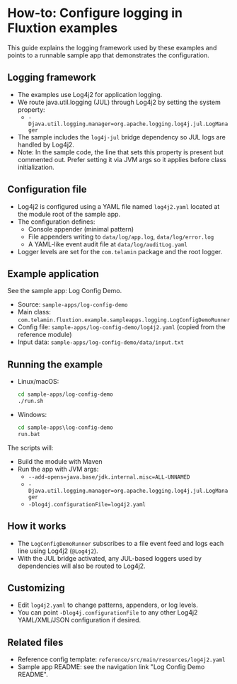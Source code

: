 # How-to: Configure logging in Fluxtion examples

This guide explains the logging framework used by these examples and points to a runnable sample app that demonstrates
the configuration.

## Logging framework

- The examples use Log4j2 for application logging.
- We route java.util.logging (JUL) through Log4j2 by setting the system property:
    - `-Djava.util.logging.manager=org.apache.logging.log4j.jul.LogManager`
- The sample includes the `log4j-jul` bridge dependency so JUL logs are handled by Log4j2.
- Note: In the sample code, the line that sets this property is present but commented out. Prefer setting it via JVM
  args so it applies before class initialization.

## Configuration file

- Log4j2 is configured using a YAML file named `log4j2.yaml` located at the module root of the sample app.
- The configuration defines:
    - Console appender (minimal pattern)
    - File appenders writing to `data/log/app.log`, `data/log/error.log`
    - A YAML-like event audit file at `data/log/auditLog.yaml`
- Logger levels are set for the `com.telamin` package and the root logger.

## Example application

See the sample app: Log Config Demo.

- Source: `sample-apps/log-config-demo`
- Main class: `com.telamin.fluxtion.example.sampleapps.logging.LogConfigDemoRunner`
- Config file: `sample-apps/log-config-demo/log4j2.yaml` (copied from the reference module)
- Input data: `sample-apps/log-config-demo/data/input.txt`

## Running the example

- Linux/macOS:
  ```bash
  cd sample-apps/log-config-demo
  ./run.sh
  ```
- Windows:
  ```bat
  cd sample-apps\log-config-demo
  run.bat
  ```

The scripts will:

- Build the module with Maven
- Run the app with JVM args:
    - `--add-opens=java.base/jdk.internal.misc=ALL-UNNAMED`
    - `-Djava.util.logging.manager=org.apache.logging.log4j.jul.LogManager`
    - `-Dlog4j.configurationFile=log4j2.yaml`

## How it works

- The `LogConfigDemoRunner` subscribes to a file event feed and logs each line using Log4j2 (`@Log4j2`).
- With the JUL bridge activated, any JUL-based loggers used by dependencies will also be routed to Log4j2.

## Customizing

- Edit `log4j2.yaml` to change patterns, appenders, or log levels.
- You can point `-Dlog4j.configurationFile` to any other Log4j2 YAML/XML/JSON configuration if desired.

## Related files

- Reference config template: `reference/src/main/resources/log4j2.yaml`
- Sample app README: see the navigation link "Log Config Demo README".

